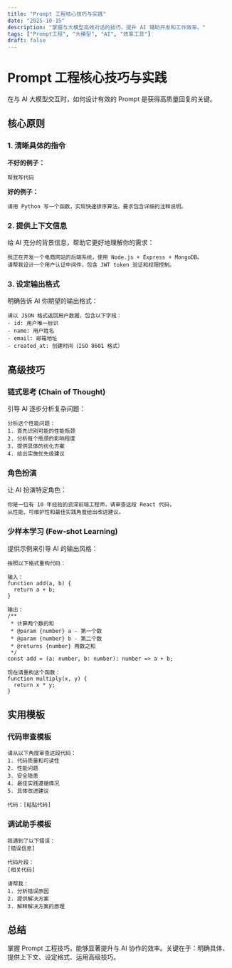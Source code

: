 ```yaml
---
title: "Prompt 工程核心技巧与实践"
date: "2025-10-15"
description: "掌握与大模型高效对话的技巧，提升 AI 辅助开发和工作效率。"
tags: ["Prompt工程", "大模型", "AI", "效率工具"]
draft: false
---
```


# Prompt 工程核心技巧与实践

在与 AI 大模型交互时，如何设计有效的 Prompt 是获得高质量回复的关键。

## 核心原则

### 1. 清晰具体的指令

**不好的例子：**
```
帮我写代码
```

**好的例子：**
```
请用 Python 写一个函数，实现快速排序算法，要求包含详细的注释说明。
```

### 2. 提供上下文信息

给 AI 充分的背景信息，帮助它更好地理解你的需求：

```
我正在开发一个电商网站的后端系统，使用 Node.js + Express + MongoDB。
请帮我设计一个用户认证中间件，包含 JWT token 验证和权限控制。
```

### 3. 设定输出格式

明确告诉 AI 你期望的输出格式：

```
请以 JSON 格式返回用户数据，包含以下字段：
- id: 用户唯一标识
- name: 用户姓名
- email: 邮箱地址
- created_at: 创建时间（ISO 8601 格式）
```

## 高级技巧

### 链式思考 (Chain of Thought)

引导 AI 逐步分析复杂问题：

```
分析这个性能问题：
1. 首先识别可能的性能瓶颈
2. 分析每个瓶颈的影响程度
3. 提供具体的优化方案
4. 给出实施优先级建议
```

### 角色扮演

让 AI 扮演特定角色：

```
你是一位有 10 年经验的资深前端工程师，请审查这段 React 代码，
从性能、可维护性和最佳实践角度给出改进建议。
```

### 少样本学习 (Few-shot Learning)

提供示例来引导 AI 的输出风格：

```
按照以下格式重构代码：

输入：
function add(a, b) {
  return a + b;
}

输出：
/**
 * 计算两个数的和
 * @param {number} a - 第一个数
 * @param {number} b - 第二个数
 * @returns {number} 两数之和
 */
const add = (a: number, b: number): number => a + b;

现在请重构这个函数：
function multiply(x, y) {
  return x * y;
}
```

## 实用模板

### 代码审查模板
```
请从以下角度审查这段代码：
1. 代码质量和可读性
2. 性能问题
3. 安全隐患
4. 最佳实践遵循情况
5. 具体改进建议

代码：[粘贴代码]
```

### 调试助手模板
```
我遇到了以下错误：
[错误信息]

代码片段：
[相关代码]

请帮我：
1. 分析错误原因
2. 提供解决方案
3. 解释解决方案的原理
```

## 总结

掌握 Prompt 工程技巧，能够显著提升与 AI 协作的效率。关键在于：明确具体、提供上下文、设定格式、运用高级技巧。